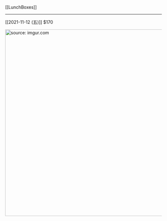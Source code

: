 [[LunchBoxes]]

---

[[2021-11-12 (五)]] $170

<a href="https://imgur.com/i1by61X"><img src="https://i.imgur.com/i1by61X.jpg" title="source: imgur.com" width="600px"/></a>


